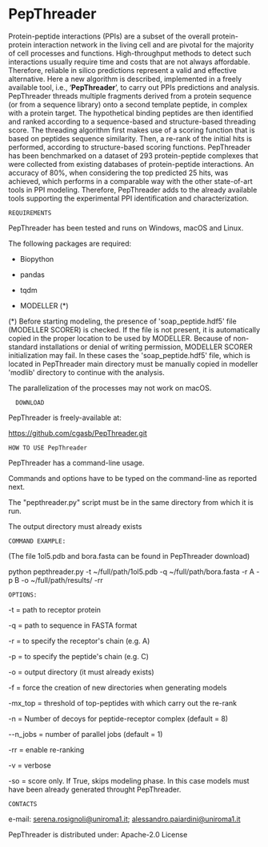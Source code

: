 # PepThreader
Protein-peptide interactions (PPIs) are a subset of the overall protein-protein interaction network in the living cell and are pivotal for the majority of cell processes and functions. High-throughput methods to detect such interactions usually require time and costs that are not always affordable. Therefore, reliable in silico predictions represent a valid and effective alternative. 
Here a new algorithm is described, implemented in a freely available tool, i.e., ‘**PepThreader**’, to carry out PPIs predictions and analysis. PepThreader threads multiple fragments derived from a protein sequence (or from a sequence library) onto a second template peptide, in complex with a protein target. The hypothetical binding peptides are then identified and ranked according to a sequence-based and structure-based threading score. The threading algorithm first makes use of a scoring function that is based on peptides sequence similarity. Then, a re-rank of the initial hits is performed, according to structure-based scoring functions. PepThreader has been benchmarked on a dataset of 293 protein-peptide complexes that were collected from existing databases of protein-peptide interactions. An accuracy of 80%, when considering the top predicted 25 hits, was achieved, which performs in a comparable way with the other state-of-art tools in PPI modeling. Therefore, PepThreader adds to the already available tools supporting the experimental PPI identification and characterization. 
 




    REQUIREMENTS


PepThreader has been tested and runs on Windows, macOS and Linux.

The following packages are required: 

 - Biopython 
 - pandas 
 - tqdm

 - MODELLER (*)

(*) Before starting modeling, the presence of 'soap_peptide.hdf5' file (MODELLER SCORER) is checked. 
If the file is not present, it is automatically copied in the proper location to be used by MODELLER.
Because of non-standard installations or denial of writing permission, MODELLER SCORER initialization may fail. In these cases the 'soap_peptide.hdf5' file, which is located in PepThreader main directory must be manually copied in modeller 'modlib' directory to continue with the analysis. 


The parallelization of the processes may not work on macOS. 



      DOWNLOAD 
                
                
PepThreader is freely-available at:

https://github.com/cgasb/PepThreader.git



    HOW TO USE PepThreader


PepThreader has a command-line usage. 

Commands and options have to be typed on the command-line as reported next. 

The "pepthreader.py" script must be in the same directory from which it is run. 

The output directory must already exists



    COMMAND EXAMPLE:

(The file 1ol5.pdb and bora.fasta can be found in PepThreader download)

python pepthreader.py -t ~/full/path/1ol5.pdb -q ~/full/path/bora.fasta -r A -p B -o ~/full/path/results/ -rr 



    OPTIONS:
 
 
-t = path to receptor protein 

-q = path to sequence in FASTA format

-r = to specify the receptor's chain (e.g. A)

-p = to specify the peptide's chain (e.g. C)

-o = output directory (it must already exists) 

-f = force the creation of new directories when generating models

-mx_top = threshold of top-peptides with which carry out the re-rank

-n = Number of decoys for peptide-receptor complex (default = 8)

--n_jobs = number of parallel jobs (default = 1)

-rr = enable re-ranking

-v = verbose

-so = score only. If True, skips modeling phase. In this case models must have been already generated throught PepThreader.  




    CONTACTS
 e-mail: serena.rosignoli@uniroma1.it; alessandro.paiardini@uniroma1.it



PepThreader is distributed under:
Apache-2.0 License 
